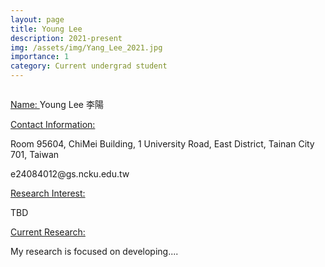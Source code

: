 ```yaml
---
layout: page
title: Young Lee
description: 2021-present
img: /assets/img/Yang_Lee_2021.jpg
importance: 1
category: Current undergrad student
---
```


<div class="row">
    <div class="col-sm-4 mt-3 mt-md-0">
        <img class="img-fluid rounded z-depth-1" src="{{ '/assets/img/Yang_Lee_2021.jpg' | relative_url }}" alt="" title="example image"/>
    </div>
</div>

<a href="#"> Name: </a> 
Young Lee 李陽

<a href="#"> Contact Information: </a>

<p>Room 95604, ChiMei Building, 1 University Road, East District, Tainan City 701, Taiwan</p>
e24084012@gs.ncku.edu.tw

<a href="#"> Research Interest: </a>

TBD

<a href="#"> Current Research: </a>

My research is focused on developing.... 